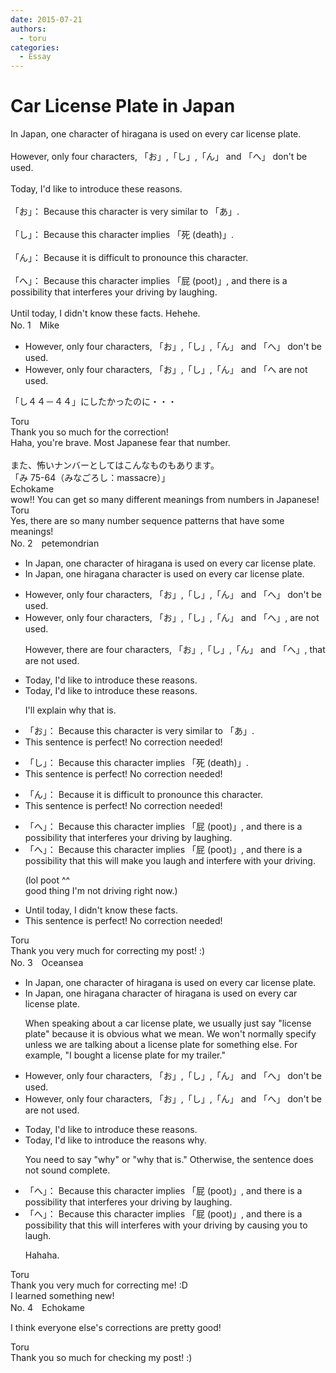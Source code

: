 ```yaml
---
date: 2015-07-21
authors:
  - toru
categories:
  - Essay
---
```


<h1 id="subject_show">Car License Plate in Japan</h1>
<div class="date" hidden>Jul 21, 2015 18:22</div>
<div id="post"><div id="body_show_ori">
In Japan, one character of hiragana is used on every car license plate.<br/><br/>However, only four characters, 「お」,「し」,「ん」 and 「へ」 don't be used.<br/><br/>Today, I'd like to introduce these reasons.<br/><br/>「お」： Because this character is very similar to 「あ」.<br/><br/>「し」： Because this character implies 「死 (death)」.<br/><br/>「ん」： Because it is difficult to pronounce this character.<br/><br/>「へ」： Because this character implies 「屁 (poot)」, and there is a possibility that interferes your driving by laughing.<br/><br/>Until today, I didn't know these facts. Hehehe.
</div></div>

<!-- more -->

<div id="block"><div class="first_name"> No. 1　<span class="just_name">Mike</span></div><div id="block2">
<ul class="correction_field">
<li class="incorrect">However, only four characters, 「お」,「し」,「ん」 and 「へ」 don't be used.</li>
<li class="corrected correct">
However, only four characters, 「お」,「し」,「ん」 and 「へ <span class="f_red">are not</span> used.
</li>
</ul>
<p class="comment_small">
 「し４４－４４」にしたかったのに・・・
</p>

</div><div class="name"><span class="just_name">Toru</span><br>
Thank you so much for the correction!<br/>Haha, you're brave. Most Japanese fear that number.<br/><br/>また、怖いナンバーとしてはこんなものもあります。<br/>「み 75-64（みなごろし：massacre）」
</div>
<div class="name"><span class="just_name">Echokame</span><br>
wow!! You can get so many different meanings from numbers in Japanese!
</div>
<div class="name"><span class="just_name">Toru</span><br>
Yes, there are so many number sequence patterns that have some meanings!
</div>
</div>
<div id="block"><div class="first_name"> No. 2　<span class="just_name">petemondrian</span></div><div id="block2">
<ul class="correction_field">
<li class="incorrect">In Japan, one character of hiragana is used on every car license plate.</li>
<li class="corrected correct">
In Japan, one <span class="f_blue">hiragana </span>character is used on every <span class="sline"><span class="f_gray">car </span></span>license plate.
</li>
</ul>
<ul class="correction_field">
<li class="incorrect">However, only four characters, 「お」,「し」,「ん」 and 「へ」 don't be used.</li>
<li class="corrected correct">
However, only four characters, 「お」,「し」,「ん」 and 「へ」<span class="f_blue">, are not</span> used.
<p class="correction_comment">However, there are four characters, 「お」,「し」,「ん」 and 「へ」, that are not used.</p>
</li>
</ul>
<ul class="correction_field">
<li class="incorrect">Today, I'd like to introduce these reasons.</li>
<li class="corrected correct">
Today, I'd like to introduce these reasons.
<p class="correction_comment">I'll explain why that is.</p>
</li>
</ul>
<ul class="correction_field">
<li class="incorrect">「お」： Because this character is very similar to 「あ」.</li>
<li class="corrected perfect">This sentence is perfect! No correction needed!</li>
</ul>
<ul class="correction_field">
<li class="incorrect">「し」： Because this character implies 「死 (death)」.</li>
<li class="corrected perfect">This sentence is perfect! No correction needed!</li>
</ul>
<ul class="correction_field">
<li class="incorrect">「ん」： Because it is difficult to pronounce this character.</li>
<li class="corrected perfect">This sentence is perfect! No correction needed!</li>
</ul>
<ul class="correction_field">
<li class="incorrect">「へ」： Because this character implies 「屁 (poot)」, and there is a possibility that interferes your driving by laughing.</li>
<li class="corrected correct">
「へ」： Because this character implies 「屁 (poot)」, and there is a possibility that <span class="f_blue">this will make you laugh and interfere with your driving.</span>
<p class="correction_comment">(lol poot ^^<br/>good thing I'm not driving right now.)</p>
</li>
</ul>
<ul class="correction_field">
<li class="incorrect">Until today, I didn't know these facts.</li>
<li class="corrected perfect">This sentence is perfect! No correction needed!</li>
</ul>
</div><div class="name"><span class="just_name">Toru</span><br>
Thank you very much for correcting my post! :)
</div>
</div>
<div id="block"><div class="first_name"> No. 3　<span class="just_name">Oceansea</span></div><div id="block2">
<ul class="correction_field">
<li class="incorrect">In Japan, one character of hiragana is used on every car license plate.</li>
<li class="corrected correct">
In Japan, one <span class="f_blue">hiragana </span>character <span class="f_gray"><span class="sline">of hiragana</span></span> is used on every car license plate.
<p class="correction_comment">When speaking about a car license plate, we usually just say "license plate" because it is obvious what we mean. We won't normally specify unless we are talking about a license plate for something else. For example, "I bought a license plate for my trailer."</p>
</li>
</ul>
<ul class="correction_field">
<li class="incorrect">However, only four characters, 「お」,「し」,「ん」 and 「へ」 don't be used.</li>
<li class="corrected correct">
However, only four characters, 「お」,「し」,「ん」 and 「へ」 <span class="f_gray"><span class="sline">don't be</span></span> <span class="f_blue">are not</span> used.
</li>
</ul>
<ul class="correction_field">
<li class="incorrect">Today, I'd like to introduce these reasons.</li>
<li class="corrected correct">
Today, I'd like to introduce <span class="f_blue">the </span>reasons <span class="f_blue">why.</span>
<p class="correction_comment">You need to say "why" or "why that is." Otherwise, the sentence does not sound complete.</p>
</li>
</ul>
<ul class="correction_field">
<li class="incorrect">「へ」： Because this character implies 「屁 (poot)」, and there is a possibility that interferes your driving by laughing.</li>
<li class="corrected correct">
「へ」： Because this character implies 「屁 (poot)」, and there is a possibility that <span class="f_blue">this will</span> interfer<span class="f_red"><span class="sline">es</span></span> <span class="f_blue">with </span>your driving by <span class="f_blue">causing you to laugh.</span>
<p class="correction_comment">Hahaha.</p>
</li>
</ul>
</div><div class="name"><span class="just_name">Toru</span><br>
Thank you very much for correcting me! :D<br/>I learned something new!
</div>
</div>
<div id="block"><div class="first_name"> No. 4　<span class="just_name">Echokame</span></div><div id="block2">
<p class="comment_small">
 I think everyone else's corrections are pretty good!
</p>

</div><div class="name"><span class="just_name">Toru</span><br>
Thank you so much for checking my post! :)
</div>
</div>
